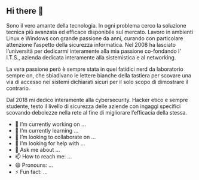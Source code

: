## Hi there 👋



Sono il vero amante della tecnologia. In ogni problema cerco la soluzione tecnica più avanzata ed efficace disponibile sul mercato. Lavoro in ambienti Linux e Windows con grande passione da anni, curando con particolare attenzione l’aspetto della sicurezza informatica. Nel 2008 ha lasciato l’università per dedicarmi interamente alla mia passione co-fondando l’ I.T.S., azienda dedicata interamente alla sistemistica e al networking.

La vera passione però è sempre stata in quei fatidici nerd da laboratorio sempre on,  che sbiadivano le lettere bianche della tastiera per scovare una via di accesso nei sistemi dichiarati sicuri per il solo scopo di dimostrare il contrario.

Dal 2018 mi dedico interamente alla cybersecurity. Hacker etico e sempre studente, testo il livello di sicurezza delle aziende con ingaggi specifici scovando debolezze nella rete al fine di migliorare l’efficacia della stessa.


- 🔭 I’m currently working on ...
- 🌱 I’m currently learning ...
- 👯 I’m looking to collaborate on ...
- 🤔 I’m looking for help with ...
- 💬 Ask me about ...
- 📫 How to reach me: ...
- 😄 Pronouns: ...
- ⚡ Fun fact: ...

